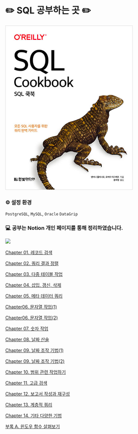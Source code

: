 # ✏️ SQL 공부하는 곳 ✏️
![img.png](img.png)

### ⚙️ 설정 환경
`PostgreSQL`, `MySQL`, `Oracle` `DataGrip`

### 💻 공부는 Notion 개인 페이지를 통해 정리하였습니다.
<a href="https://www.notion.so/moondongmin/SQL-0bb7f9c3fd5a4f20949e2a31bbfa853d">
<img src="https://img.shields.io/badge/Notion-black?style=flat&logo=Notion&logoColor=white"
height="40px"/></a>
<br>

[Chapter 01. 레코드 검색](https://www.notion.so/moondongmin/Chapter-01-e037896e55ae4b48a06f1b8114970824)

[Chapter 02. 쿼리 결과 정렬](https://www.notion.so/moondongmin/Chapter-02-6af45af617944e6ea36d8aedcbf1fc0a)

[Chapter 03. 다중 테이블 작업](https://www.notion.so/moondongmin/Chapter-03-20827c1765f74925ae0f13c62face274)

[Chapter 04. 삽입, 갱신, 삭제](https://www.notion.so/moondongmin/Chapter-04-796042bd350e425dab1fc8fd5a65ad3d)

[Chapter 05. 메타 데이터 쿼리](https://www.notion.so/moondongmin/Chapter-05-ade05b84f92542e4ac69379b7c882d65)

[Chapter06. 문자열 작업(1)](https://www.notion.so/moondongmin/Chapter06-1-004262f2f2204f469c8b47507d6632eb)

[Chapter06. 문자열 작업(2)](https://www.notion.so/moondongmin/Chapter06-2-83d170935be147ee81584bb598e53d35)

[Chapter 07. 숫자 작업](https://www.notion.so/moondongmin/Chapter-07-48003d4fb1594a7db2e4a7e2fc899516)

[Chapter 08. 날짜 산술](https://www.notion.so/moondongmin/Chapter-08-e35d475175274e4caf0122761def4e46)

[Chapter 09. 날짜 조작 기법(1)](https://www.notion.so/moondongmin/Chapter-09-f44cca3df7c4462f960fb9c711baaf96)

[Chapter 09. 날짜 조작 기법(2)](https://www.notion.so/moondongmin/Chapter-09-2-bdac6e95e1d7413b8c383b6bc40b327b)

[Chapter 10. 범위 관련 작업하기](https://www.notion.so/moondongmin/Chapter-10-912119a6f0a9497d82bb13222b466043)

[Chapter 11. 고급 검색](https://www.notion.so/moondongmin/Chapter-11-10586d5a1613484e9236f849eac6f614)

[Chapter 12. 보고서 작성과 재구성](https://www.notion.so/moondongmin/Chapter-12-a022890bad01403ea1a41b9d10673500)

[Chapter 13. 계층적 쿼리](https://www.notion.so/moondongmin/Chapter-13-6031e57af61f45abb671b1a2810d77ed)

[Chapter 14. 기타 다양한 기법](https://www.notion.so/moondongmin/Chapter-14-a61f8294ac654dadbf33925aca819154)

[부록 A. 윈도우 함수 살펴보기](https://www.notion.so/moondongmin/A-e0cc02b279474a5d887d4d0b42f737bc)